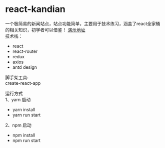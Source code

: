 # react-kandian
一个极简易的新闻站点，站点功能简单，主要用于技术练习，涵盖了react全家桶的相关知识，初学者可以借鉴！ 
[演示地址](http://antstu.me:5000)  
技术栈：    
- react
- react-router
- redux
- axios 
- antd design  
  
脚手架工具:  
create-react-app  
  
运行方式  
1、yarn 启动  
  - yarn install
  - yarn run start  
  
2、npm 启动  
  - npm install
  - npm run start
